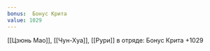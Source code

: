 ```yaml
---
bonus:  Бонус Крита 
value: 1029
---
```

[[Цзюнь Мао]], [[Чун-Хуа]], [[Рури]] в отряде: Бонус Крита +1029

